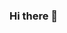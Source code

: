 ### Hi there 👋

<!--
**enzovasconcelosz/enzovasconcelosz** is a ✨ _special_ ✨ repository because its `README.md` (this file) appears on your GitHub profile.

# 💫 About Me:
🔭 Atualmente aluno do curso de engenharia de software pela Unifil.<br>🤝 Trabalho com manutenção de equipamentos médicos de imagem.<br>🌱 Em processo de aprendizado da linguagem C++<br>⚡ Procuro por pessoas que me ajudem a desenvolver minhas habilidades relacionadas a tecnologia.<br>🔭 Atualmente aluno do curso de engenharia de software pela Unifil.<br>


## 🌐 Socials:
[![Discord](https://img.shields.io/badge/Discord-%237289DA.svg?logo=discord&logoColor=white)](https://discord.gg/polares#0914) [![Instagram](https://img.shields.io/badge/Instagram-%23E4405F.svg?logo=Instagram&logoColor=white)](https://instagram.com/enzovasconcelosz) [![LinkedIn](https://img.shields.io/badge/LinkedIn-%230077B5.svg?logo=linkedin&logoColor=white)](https://linkedin.com/in/EnzoVasconcelos) [![Twitch](https://img.shields.io/badge/Twitch-%239146FF.svg?logo=Twitch&logoColor=white)](https://twitch.tv/EPolares) [![Twitter](https://img.shields.io/badge/Twitter-%231DA1F2.svg?logo=Twitter&logoColor=white)](https://twitter.com/polaresz) 

# 💻 Tech Stack:
![C++](https://img.shields.io/badge/c++-%2300599C.svg?style=flat&logo=c%2B%2B&logoColor=white) 	![Figma](https://img.shields.io/badge/figma-%23F24E1E.svg?style=flat&logo=figma&logoColor=white)
# 📊 GitHub Stats:
![](https://github-readme-stats.vercel.app/api?username=enzovasconcelosz&theme=radical&hide_border=true&include_all_commits=false&count_private=true)<br/>
![](https://github-readme-streak-stats.herokuapp.com/?user=enzovasconcelosz&theme=radical&hide_border=true)<br/>
![](https://github-readme-stats.vercel.app/api/top-langs/?username=enzovasconcelosz&theme=radical&hide_border=true&include_all_commits=false&count_private=true&layout=compact)

### ✍️ Random Dev Quote
![](https://quotes-github-readme.vercel.app/api?type=horizontal&theme=radical)

---
[![](https://visitcount.itsvg.in/api?id=enzovasconcelosz&icon=7&color=5)](https://visitcount.itsvg.in)

<!-- Proudly created with GPRM ( https://gprm.itsvg.in ) -->
